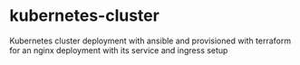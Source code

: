 # kubernetes-cluster
Kubernetes cluster deployment with ansible and provisioned with terraform for an nginx deployment with its service and ingress setup
